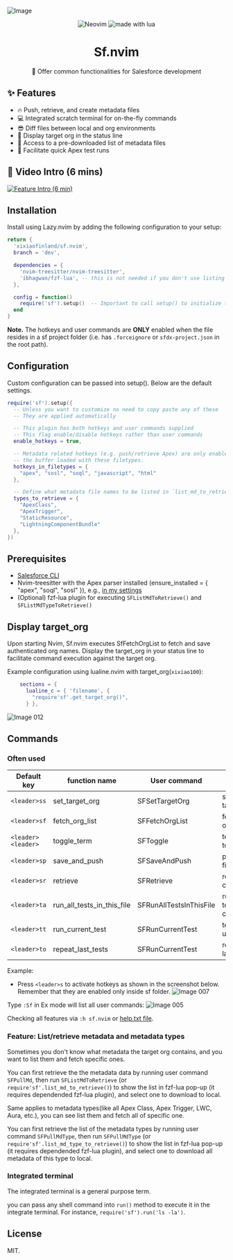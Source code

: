 ![Image](https://github.com/xixiaofinland/sf.nvim/assets/13655323/454d4a3d-d455-43f6-b44b-506862106b66)
<p align="center">

<img src="https://img.shields.io/badge/Neovim-57A143?logo=neovim&logoColor=fff&style=for-the-badge" alt="Neovim" />

<img src="https://img.shields.io/badge/Made%20With%20Lua-2C2D72?logo=lua&logoColor=fff&style=for-the-badge" alt="made with lua" >

</p>

<h1 align="center">Sf.nvim</h1>
<p align="center">📸 Offer common functionalities for Salesforce development</p>

## ✨ Features
- 🔥 Push, retrieve, and create metadata files
- 💻 Integrated scratch terminal for on-the-fly commands
- 😎 Diff files between local and org environments
- 🤩 Display target org in the status line
- 👏 Access to a pre-downloaded list of metadata files
- 🤖 Facilitate quick Apex test runs

## 🎦 Video Intro (6 mins)

[![Feature Intro (6 min)](https://img.youtube.com/vi/MdqPgHIb1pw/0.jpg)](https://www.youtube.com/watch?v=MdqPgHIb1pw)

## Installation

Install using Lazy.nvim by adding the following configuration to your setup:

```lua
return {
  'xixiaofinland/sf.nvim',
  branch = 'dev',

  dependencies = {
    'nvim-treesitter/nvim-treesitter',
    'ibhagwan/fzf-lua', -- this is not needed if you don't use listing metadata files
  },

  config = function()
    require('sf').setup()  -- Important to call setup() to initialize the plugin!
  end
}
```

**Note.** The hotkeys and user commands are **ONLY** enabled when the file
resides in a sf project folder (i.e. has `.forceignore` or `sfdx-project.json`
in the root path).

## Configuration

Custom configuration can be passed into setup(). Below are the default
settings.

```lua
require('sf').setup({
  -- Unless you want to customize no need to copy paste any of these
  -- They are applied automatically

  -- This plugin has both hotkeys and user commands supplied
  -- This flag enable/disable hotkeys rather than user commands
  enable_hotkeys = true,

  -- Metadata related hotkeys (e.g. push/retrieve Apex) are only enabled in
  -- the buffer loaded with these filetypes.
  hotkeys_in_filetypes = {
    "apex", "sosl", "soql", "javascript", "html"
  },

  -- Define what metadata file names to be listed in `list_md_to_retrieve()` (<leader>ml)
  types_to_retrieve = {
    "ApexClass",
    "ApexTrigger",
    "StaticResource",
    "LightningComponentBundle"
  },
})
```

## Prerequisites

- [Salesforce CLI](https://developer.salesforce.com/tools/salesforcecli)
- Nvim-treesitter with the Apex parser installed (ensure_installed = { "apex", "soql", "sosl" }), e.g., [in my settings](https://github.com/xixiaofinland/dotfiles/blob/main/.config/nvim/lua/plugins/nvim-tree-sitter.lua)
- (Optional) fzf-lua plugin for executing `SFListMdToRetrieve()` and `SFListMdTypeToRetrieve()`


## Display target_org

Upon starting Nvim, Sf.nvim executes SfFetchOrgList to fetch and save authenticated org names. Display the target_org in your status line to facilitate command execution against the target org.

Example configuration using lualine.nvim with target_org(`xixiao100`):

```lua
    sections = {
      lualine_c = { 'filename', {
        "require'sf'.get_target_org()",
      } },
```
![Image 012](https://github.com/xixiaofinland/sf.nvim/assets/13655323/645a6625-aec6-4593-931e-84534ad3ac4c)

## Commands

### Often used

| Default key       | function name           |   User command     | Explain           |
| ----------| ------------------| ----------| ------------------|
| `<leader>ss`     | set_target_org           |SFSetTargetOrg      | set target_org |
| `<leader>sf`     | fetch_org_list              |SFFetchOrgList|fetch/refresh orgs info|
| `<leader><leader>`     |toggle_term|SFToggle|terminal toggle|
| `<leader>sp`     |save_and_push|SFSaveAndPush|push current file|
| `<leader>sr`     |retrieve|SFRetrieve|retrieve current file|
| `<leader>ta`     |run_all_tests_in_this_file|SFRunAllTestsInThisFile|run all Apex tests in current file|
| `<leader>tt`     |run_current_test|SFRunCurrentTest|test this under cursor|
| `<leader>to`     |repeat_last_tests|SFRunCurrentTest|repeat the last test|


Example:

- Press `<leader>s` to activate hotkeys as shown in the screenshot below.
  Remember that they are enabled only inside sf folder.
![Image 007](https://github.com/xixiaofinland/sf.nvim/assets/13655323/c0bc474c-3d2f-4fad-9bc0-5076cf4dd108)

Type `:Sf` in Ex mode will list all user commands:
![Image 005](https://github.com/xixiaofinland/sf.nvim/assets/13655323/d5e9b626-e75f-4ecb-befc-c8535da8f2d9)

Checking all features via `:h sf.nvim` or [help.txt file](https://github.com/xixiaofinland/sf.nvim/blob/dev/doc/sf.txt).

### Feature: List/retrieve metadata and metadata types

Sometimes you don't know what metadata the target org contains, and you want to
list them and fetch specific ones.

You can first retrieve the the metadata data by running user command `SFPullMd`, then run
`SFListMdToRetrieve` (or `require'sf'.list_md_to_retrieve()`) to show the list in
fzf-lua pop-up (it requires dependended fzf-lua plugin), and select one to download to local.

Same applies to metadata types(like all Apex Class, Apex Trigger, LWC, Aura,
etc.), you can see list them and fetch all of specific one.

You can first retrieve the list of the metadata types by running user command
`SFPullMdType`, then run `SFPullMdType` (or
`require'sf'.list_md_type_to_retrieve()`) to show the list in fzf-lua pop-up (it
requires dependended fzf-lua plugin), and select one to download all metadata of
this type to local.

### Integrated terminal

The integrated terminal is a general purpose term.

you can pass any shell command into `run()` method to execute it in the integrate
terminal. For instance, `require('sf').run('ls -la')`.

## License
MIT.
